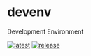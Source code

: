 # devenv
Development Environment

[![latest](https://github.com/archmachina/ps-certcheck/workflows/latest/badge.svg)](https://github.com/archmachina/ps-certcheck/actions?query=workflow%3Alatest) [![release](https://github.com/archmachina/ps-certcheck/workflows/release/badge.svg)](https://github.com/archmachina/ps-certcheck/actions?query=workflow%3Arelease)
